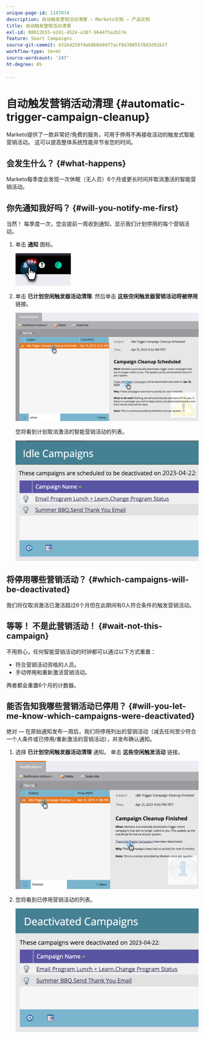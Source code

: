 ```yaml
---
unique-page-id: 1147074
description: 自动触发营销活动清理 — Marketo文档 — 产品文档
title: 自动触发营销活动清理
exl-id: 08012b55-e241-4524-a387-9644f5a2b17e
feature: Smart Campaigns
source-git-commit: 431bd258f9a68bbb9df7acf043085578d3d91b1f
workflow-type: tm+mt
source-wordcount: '247'
ht-degree: 0%

---
```


# 自动触发营销活动清理 {#automatic-trigger-campaign-cleanup}

Marketo提供了一款非常好/免费的服务，可用于停用不再接收活动的触发式智能营销活动。 这可以提高整体系统性能并节省您的时间。

## 会发生什么？ {#what-happens}

Marketo每季度会发现一次休眠（无人员）6个月或更长时间并取消激活的智能营销活动。

## 你先通知我好吗？ {#will-you-notify-me-first}

当然！ 每季度一次，您会提前一周收到通知，显示我们计划停用的每个营销活动。

1. 单击 **通知** 图标。

   ![](assets/automatic-trigger-campaign-cleanup-1.png)

1. 单击 **已计划空闲触发器活动清理**. 然后单击 **这些空闲触发器营销活动将被停用** 链接。

   ![](assets/automatic-trigger-campaign-cleanup-2.png)

   您将看到计划取消激活的智能营销活动的列表。

   ![](assets/automatic-trigger-campaign-cleanup-3.png)

## 将停用哪些营销活动？ {#which-campaigns-will-be-deactivated}

我们将仅取消激活已激活超过6个月但在此期间有0人符合条件的触发营销活动。

## 等等！ 不是此营销活动！ {#wait-not-this-campaign}

不用担心，任何智能营销活动的时钟都可以通过以下方式重置：

* 符合营销活动资格的人员。
* 手动停用和重新激活营销活动。

两者都会重置6个月的计数器。

## 能否告知我哪些营销活动已停用？ {#will-you-let-me-know-which-campaigns-were-deactivated}

绝对 — 在原始通知发布一周后，我们将停用列出的营销活动（减去任何至少符合一个人条件或已停用/重新激活的营销活动），并发布确认通知。

1. 选择 **已计划空闲触发器活动清理** 通知。 单击 **这些空闲触发活动** 链接。

   ![](assets/automatic-trigger-campaign-cleanup-4.png)

1. 您将看到已停用营销活动的列表。

   ![](assets/automatic-trigger-campaign-cleanup-5.png)
